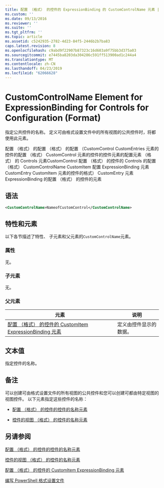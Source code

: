 ```yaml
---
title: 配置 （格式） 的控件的 ExpressionBinding 的 CustomControlName 元素 |Microsoft Docs
ms.custom: ''
ms.date: 09/13/2016
ms.reviewer: ''
ms.suite: ''
ms.tgt_pltfrm: ''
ms.topic: article
ms.assetid: c5242935-2782-4d23-84f5-2446b2b7ba83
caps.latest.revision: 8
ms.openlocfilehash: c9abd9f22907b87323c16d603a9f75bb3d375a03
ms.sourcegitcommit: e7445ba8203da304286c591ff513900ad1c244a4
ms.translationtype: MT
ms.contentlocale: zh-CN
ms.lasthandoff: 04/23/2019
ms.locfileid: "62066628"
---
```

# <a name="customcontrolname-element-for-expressionbinding-for-controls-for-configuration-format"></a>CustomControlName Element for ExpressionBinding for Controls for Configuration (Format)

指定公共控件的名称。 定义可由格式设置文件中的所有视图的公共控件时，将都使用此元素。

配置 （格式） 的配置 （格式） 的配置 （CustomControl CustomEntries 元素的控件的配置 （格式） CustomControl 元素的控件的控件元素的配置元素 （格式） 的 Controls 元素CustomControl 配置 （格式） 的控件的 Controls 的配置 （格式） CustomControlName CustomItem 配置 ExpressionBinding 元素 CustomEntry CustomItem 元素的控件的格式） CustomEntry 元素ExpressionBinding 的配置 （格式） 的控件的元素

## <a name="syntax"></a>语法

```xml
<CustomControlName>NameofCustomControl</CustomControlName>
```

## <a name="attributes-and-elements"></a>特性和元素

以下各节描述了特性、 子元素和父元素的`CustomControlName`元素。

### <a name="attributes"></a>属性

无。

### <a name="child-elements"></a>子元素

无。

### <a name="parent-elements"></a>父元素

|元素|说明|
|-------------|-----------------|
|[配置 （格式） 的控件的 CustomItem ExpressionBinding 元素](./expressionbinding-element-for-customitem-for-controls-for-configuration-format.md)|定义由控件显示的数据。|

## <a name="text-value"></a>文本值

指定控件的名称。

## <a name="remarks"></a>备注

可以创建可由格式设置文件的所有视图的公共控件和您可以创建可都由特定视图的视图控件。 以下元素指定这些控件的名称：

- [配置 （格式） 的控件的控件的名称元素](./name-element-for-control-for-controls-for-configuration-format.md)

- [控件的视图 （格式） 的控件的名称元素](./name-element-for-control-for-controls-for-view-format.md)

## <a name="see-also"></a>另请参阅

[配置 （格式） 的控件的控件的名称元素](./name-element-for-control-for-controls-for-configuration-format.md)

[控件的视图 （格式） 的控件的名称元素](./name-element-for-control-for-controls-for-view-format.md)

[配置 （格式） 的控件的 CustomItem ExpressionBinding 元素](./expressionbinding-element-for-customitem-for-controls-for-configuration-format.md)

[编写 PowerShell 格式设置文件](./writing-a-powershell-formatting-file.md)

